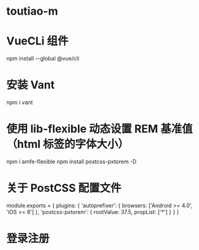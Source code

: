 # toutiao-m
# VueCLi 组件
npm install --global @vue/cli
# 安装 Vant
npm i vant

# 使用 lib-flexible 动态设置 REM 基准值（html 标签的字体大小）
npm i amfe-flexible
npm install postcss-pxtorem -D
# 关于 PostCSS 配置文件
module.exports = {
  plugins: {
    'autoprefixer': {
      browsers: ['Android >= 4.0', 'iOS >= 8']
    },
    'postcss-pxtorem': {
      rootValue: 37.5,
      propList: ['*']
    }
  }
}

# 登录注册

